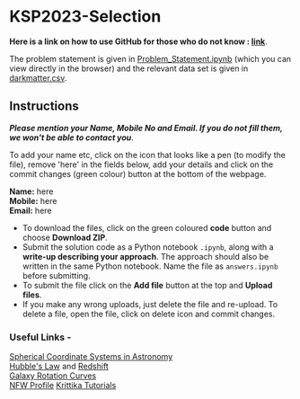 # KSP2023-Selection

**Here is a link on how to use GitHub for those who do not know : [link](https://www.youtube.com/watch?v=xmK1Q5uzH4w)**.

The problem statement is given in [Problem_Statement.ipynb](Problem_Statement.ipynb) (which you can view directly in the browser) and the relevant data set is given in [darkmatter.csv](darkmatter.csv). <br>

## Instructions
***Please mention your Name, Mobile No and Email. If you do not fill them, we won't be able to contact you***. 

To add your name etc, click on the icon that looks like a pen (to modify the file), remove 'here' in the fields below, add your details and click on the commit changes (green colour) button at the bottom of the webpage.

**Name:** here    <br>
**Mobile:** here  <br>
**Email:**  here  <br>

* To download the files, click on the green coloured **code** button and choose **Download ZIP**. 
* Submit the solution code as a Python notebook ```.ipynb```, along with a **write-up describing your approach**. The approach should also be written in the same Python notebook. Name the file as ```answers.ipynb``` before submitting.
* To submit the file click on the **Add file** button at the top and **Upload files**.
* If you make any wrong uploads, just delete the file and re-upload. To delete a file, open the file, click on delete icon and commit changes.



### Useful Links - 
[Spherical Coordinate Systems in Astronomy](https://en.wikipedia.org/wiki/Equatorial_coordinate_system#Spherical_coordinates)  
[Hubble's Law](https://en.wikipedia.org/wiki/Hubble%27s_law) and [Redshift](https://en.wikipedia.org/wiki/Redshift)  
[Galaxy Rotation Curves](https://en.wikipedia.org/wiki/Galaxy_rotation_curve)  
[NFW Profile](https://en.wikipedia.org/wiki/Navarro%E2%80%93Frenk%E2%80%93White_profile)
[Krittika Tutorials](https://github.com/krittikaiitb/tutorials/)
